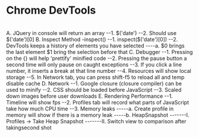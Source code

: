 <h1>Chrome DevTools</h1><br>
A. JQuery in console will return an array
--1. $('date')
--2. Should use $('date')[0]
B.  Inspect Method -inspect()
--1.  inspect($('date')[0])
--2.  DevTools keeps a history of elements you have selected
----a.  $0 brings the last element $1 bring the selection before that
C.  Debugger
--1.  Pressing on the {} will help 'prettify' minified code
--2.  Pressing the pause button a second time will only pause on caught exceptions
--3.  If you click a line number, it inserts a break at that line number
--4.  Resources will show local storage
--5.  In Network tab, you can press shift-f5 to reload all and temp disable cache
D.  Network
--1.  Google closure (closure compiler) can be used to minify
--2.  CSS should be loaded before JavaScript
--3.  Scaled down images before user downloads
E.  Rendering Performance
--1.  Timeline will show fps
--2.  Profiles tab will record what parts of JavaScript take how much CPU time
--3.  Memory leaks
-----a.  Create profile in memory will show if there is a memory leak
-----b.  HeapSnapshot
-------I.   Profiles -> Take Heap Snapshot 
-------II.  Switch view to comparison after takingsecond shot
